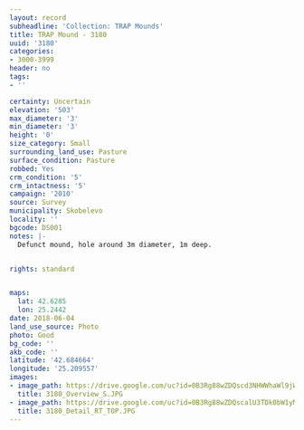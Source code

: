 ```yaml
---
layout: record
subheadline: 'Collection: TRAP Mounds'
title: TRAP Mound - 3180
uuid: '3180'
categories:
- 3000-3999
header: no
tags:
- ''

certainty: Uncertain
elevation: '503'
max_diameter: '3'
min_diameter: '3'
height: '0'
size_category: Small
surrounding_land_use: Pasture
surface_condition: Pasture
robbed: Yes
crm_condition: '5'
crm_intactness: '5'
campaign: '2010'
source: Survey
municipality: Skobelevo
locality: ''
bgcode: DS001
notes: |-
  Defunct mound, hole around 3m diameter, 1m deep.


rights: standard


maps:
  lat: 42.6285
  lon: 25.2442
date: 2018-06-04
land_use_source: Photo
photo: Good
bg_code: ''
akb_code: ''
latitude: '42.684664'
longitude: '25.209557'
images:
- image_path: https://drive.google.com/uc?id=0B3Rg88wZDQscd3NHWWhaWl9jWVE
  title: 3180_Overview_S.JPG
- image_path: https://drive.google.com/uc?id=0B3Rg88wZDQscalU3TDk0bW1yMVk
  title: 3180_Detail_RT_TOP.JPG
---
```

